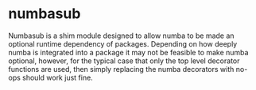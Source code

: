 # numbasub

Numbasub is a shim module designed to allow numba to be made an optional runtime dependency of
packages.  Depending on how deeply numba is integrated into a package it may not be feasible to
make numba optional, however, for the typical case that only the top level decorator functions are
used, then simply replacing the numba decorators with no-ops should work just fine.
